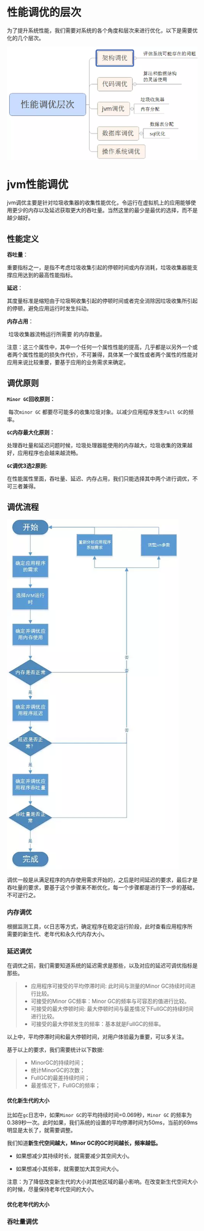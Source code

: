 # 性能调优的层次

为了提升系统性能，我们需要对系统的各个角度和层次来进行优化，以下是需要优化的几个层次。



![](img/jvm11.png)





# jvm性能调优

jvm调优主要是针对垃圾收集器的收集性能优化，令运行在虚拟机上的应用能够使用更少的内存以及延迟获取更大的吞吐量。当然这里的最少是最优的选择，而不是越少越好。



## 性能定义

**吞吐量**：

​		重要指标之一，是指不考虑垃圾收集引起的停顿时间或内存消耗，垃圾收集器能支撑应用达到的最高性能指标。



**延迟**：

​		其度量标准是缩短由于垃圾啊收集引起的停顿时间或者完全消除因垃圾收集所引起的停顿，避免应用运行时发生抖动。



**内存占用**：

​		垃圾收集器流畅运行所需要 的内存数量。



注意：这三个属性中，其中一个任何一个属性性能的提高，几乎都是以另外一个或者两个属性性能的损失作代价，不可兼得，具体某一个属性或者两个属性的性能对应用来说比较重要，要基于应用的业务需求来确定。



## 调优原则

**`Minor GC`回收原则：**

​		每次`minor GC` 都要尽可能多的收集垃圾对象。以减少应用程序发生`Full GC`的频率。



**`GC`内存最大化原则：**

​		处理吞吐量和延迟问题时候，垃圾处理器能使用的内存越大，垃圾收集的效果越好，应用程序也会越来越流畅。



**`GC`调优3选2原则:** 

​		在性能属性里面，吞吐量、延迟、内存占用，我们只能选择其中两个进行调优，不可三者兼得。





## 调优流程



![](img/jvm12.png)



调优一般是从满足程序的内存使用需求开始的，之后是时间延迟的要求，最后才是吞吐量的要求，要基于这个步骤来不断优化，每一个步骤都是进行下一步的基础，不可逆行之。



### 内存调优

根据监测工具，`GC`日志等方式，确定程序在稳定运行阶段，此时查看应用程序所需要的新生代、老年代和永久代内存大小。





### 延迟调优

在调优之前，我们需要知道系统的延迟需求是那些，以及对应的延迟可调优指标是那些。

> - 应用程序可接受的平均停滞时间: 此时间与测量的Minor GC持续时间进行比较。
> - 可接受的Minor GC频率：Minor GC的频率与可容忍的值进行比较。
> - 可接受的最大停顿时间: 最大停顿时间与最差情况下FullGC的持续时间进行比较。
> - 可接受的最大停顿发生的频率：基本就是FullGC的频率。

以上中，平均停滞时间和最大停顿时间，对用户体验最为重要，可以多关注。

基于以上的要求，我们需要统计以下数据:

> - MinorGC的持续时间；
> - 统计MinorGC的次数；
> - FullGC的最差持续时间；
> - 最差情况下，FullGC的频率；



#### 优化新生代的大小

比如在`gc`日志中，如果`Minor GC`的平均持续时间=0.069秒，`Minor GC` 的频率为0.389秒一次。此时如果，我们系统的设置的平均停滞时间为50ms，当前的69ms明显是太长了，就需要调整。



我们知道**新生代空间越大，Minor GC的GC时间越长，频率越低。**

- 如果想减少其持续时长，就需要减少其空间大小。

- 如果想减小其频率，就需要加大其空间大小。



注意：为了降低改变新生代的大小对其他区域的最小影响。在改变新生代空间大小的时候，尽量保持老年代空间的大小。



#### 优化老年代的大小





### 吞吐量调优